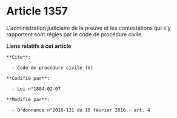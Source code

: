 # Article 1357

L'administration judiciaire de la preuve et les contestations qui s'y rapportent sont régies par le code de procédure civile.

**Liens relatifs à cet article**

	**Cite**:

	  - Code de procédure civile (V)

	**Codifié par**:

	  - Loi n°1804-02-07

	**Modifié par**:

	  - Ordonnance n°2016-131 du 10 février 2016 - art. 4

